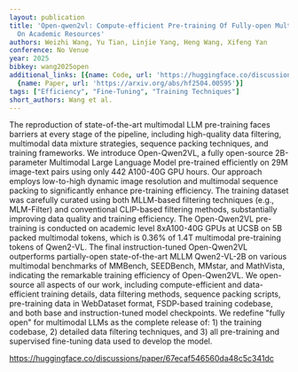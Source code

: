 ```yaml
---
layout: publication
title: 'Open-qwen2vl: Compute-efficient Pre-training Of Fully-open Multimodal Llms
  On Academic Resources'
authors: Weizhi Wang, Yu Tian, Linjie Yang, Heng Wang, Xifeng Yan
conference: No Venue
year: 2025
bibkey: wang2025open
additional_links: [{name: Code, url: 'https://huggingface.co/discussions/paper/67ecaf546560da48c5c341dc'},
  {name: Paper, url: 'https://arxiv.org/abs/hf2504.00595'}]
tags: ["Efficiency", "Fine-Tuning", "Training Techniques"]
short_authors: Wang et al.
---
```

The reproduction of state-of-the-art multimodal LLM pre-training faces barriers at every stage of the pipeline, including high-quality data filtering, multimodal data mixture strategies, sequence packing techniques, and training frameworks. We introduce Open-Qwen2VL, a fully open-source 2B-parameter Multimodal Large Language Model pre-trained efficiently on 29M image-text pairs using only 442 A100-40G GPU hours. Our approach employs low-to-high dynamic image resolution and multimodal sequence packing to significantly enhance pre-training efficiency. The training dataset was carefully curated using both MLLM-based filtering techniques (e.g., MLM-Filter) and conventional CLIP-based filtering methods, substantially improving data quality and training efficiency. The Open-Qwen2VL pre-training is conducted on academic level 8xA100-40G GPUs at UCSB on 5B packed multimodal tokens, which is 0.36% of 1.4T multimodal pre-training tokens of Qwen2-VL. The final instruction-tuned Open-Qwen2VL outperforms partially-open state-of-the-art MLLM Qwen2-VL-2B on various multimodal benchmarks of MMBench, SEEDBench, MMstar, and MathVista, indicating the remarkable training efficiency of Open-Qwen2VL. We open-source all aspects of our work, including compute-efficient and data-efficient training details, data filtering methods, sequence packing scripts, pre-training data in WebDataset format, FSDP-based training codebase, and both base and instruction-tuned model checkpoints. We redefine "fully open" for multimodal LLMs as the complete release of: 1) the training codebase, 2) detailed data filtering techniques, and 3) all pre-training and supervised fine-tuning data used to develop the model.

https://huggingface.co/discussions/paper/67ecaf546560da48c5c341dc